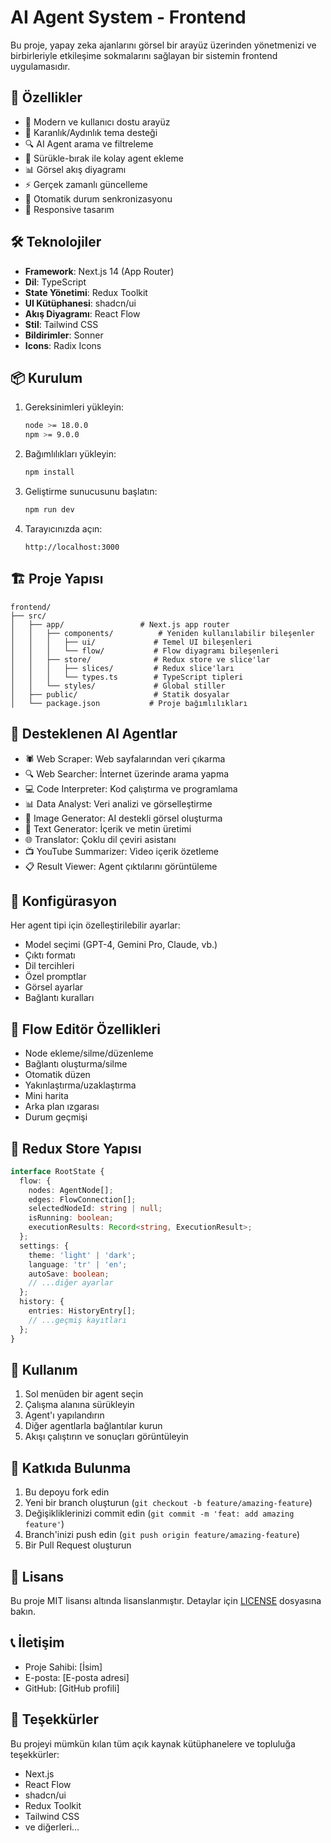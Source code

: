 # AI Agent System - Frontend

Bu proje, yapay zeka ajanlarını görsel bir arayüz üzerinden yönetmenizi ve birbirleriyle etkileşime sokmalarını sağlayan bir sistemin frontend uygulamasıdır.

## 🚀 Özellikler

- 🎨 Modern ve kullanıcı dostu arayüz
- 🌙 Karanlık/Aydınlık tema desteği
- 🔍 AI Agent arama ve filtreleme
- 🎯 Sürükle-bırak ile kolay agent ekleme
- 📊 Görsel akış diyagramı
- ⚡ Gerçek zamanlı güncelleme
- 🔄 Otomatik durum senkronizasyonu
- 📱 Responsive tasarım

## 🛠️ Teknolojiler

- **Framework**: Next.js 14 (App Router)
- **Dil**: TypeScript
- **State Yönetimi**: Redux Toolkit
- **UI Kütüphanesi**: shadcn/ui
- **Akış Diyagramı**: React Flow
- **Stil**: Tailwind CSS
- **Bildirimler**: Sonner
- **Icons**: Radix Icons

## 📦 Kurulum

1. Gereksinimleri yükleyin:
   ```bash
   node >= 18.0.0
   npm >= 9.0.0
   ```

2. Bağımlılıkları yükleyin:
   ```bash
   npm install
   ```

3. Geliştirme sunucusunu başlatın:
   ```bash
   npm run dev
   ```

4. Tarayıcınızda açın:
   ```
   http://localhost:3000
   ```

## 🏗️ Proje Yapısı

```
frontend/
├── src/
│   ├── app/                 # Next.js app router
│   │   ├── components/          # Yeniden kullanılabilir bileşenler
│   │   │   ├── ui/             # Temel UI bileşenleri
│   │   │   └── flow/           # Flow diyagramı bileşenleri
│   │   ├── store/              # Redux store ve slice'lar
│   │   │   ├── slices/         # Redux slice'ları
│   │   │   └── types.ts        # TypeScript tipleri
│   │   └── styles/             # Global stiller
│   ├── public/                 # Statik dosyalar
│   └── package.json           # Proje bağımlılıkları
```

## 🤖 Desteklenen AI Agentlar

- 🕷️ Web Scraper: Web sayfalarından veri çıkarma
- 🔍 Web Searcher: İnternet üzerinde arama yapma
- 💻 Code Interpreter: Kod çalıştırma ve programlama
- 📊 Data Analyst: Veri analizi ve görselleştirme
- 🎨 Image Generator: AI destekli görsel oluşturma
- 📝 Text Generator: İçerik ve metin üretimi
- 🌐 Translator: Çoklu dil çeviri asistanı
- 📺 YouTube Summarizer: Video içerik özetleme
- 📋 Result Viewer: Agent çıktılarını görüntüleme

## 🔧 Konfigürasyon

Her agent tipi için özelleştirilebilir ayarlar:

- Model seçimi (GPT-4, Gemini Pro, Claude, vb.)
- Çıktı formatı
- Dil tercihleri
- Özel promptlar
- Görsel ayarlar
- Bağlantı kuralları

## 🌊 Flow Editör Özellikleri

- Node ekleme/silme/düzenleme
- Bağlantı oluşturma/silme
- Otomatik düzen
- Yakınlaştırma/uzaklaştırma
- Mini harita
- Arka plan ızgarası
- Durum geçmişi

## 🔄 Redux Store Yapısı

```typescript
interface RootState {
  flow: {
    nodes: AgentNode[];
    edges: FlowConnection[];
    selectedNodeId: string | null;
    isRunning: boolean;
    executionResults: Record<string, ExecutionResult>;
  };
  settings: {
    theme: 'light' | 'dark';
    language: 'tr' | 'en';
    autoSave: boolean;
    // ...diğer ayarlar
  };
  history: {
    entries: HistoryEntry[];
    // ...geçmiş kayıtları
  };
}
```

## 🎯 Kullanım

1. Sol menüden bir agent seçin
2. Çalışma alanına sürükleyin
3. Agent'ı yapılandırın
4. Diğer agentlarla bağlantılar kurun
5. Akışı çalıştırın ve sonuçları görüntüleyin

## 🤝 Katkıda Bulunma

1. Bu depoyu fork edin
2. Yeni bir branch oluşturun (`git checkout -b feature/amazing-feature`)
3. Değişikliklerinizi commit edin (`git commit -m 'feat: add amazing feature'`)
4. Branch'inizi push edin (`git push origin feature/amazing-feature`)
5. Bir Pull Request oluşturun

## 📝 Lisans

Bu proje MIT lisansı altında lisanslanmıştır. Detaylar için [LICENSE](LICENSE) dosyasına bakın.

## 📞 İletişim

- Proje Sahibi: [İsim]
- E-posta: [E-posta adresi]
- GitHub: [GitHub profili]

## 🙏 Teşekkürler

Bu projeyi mümkün kılan tüm açık kaynak kütüphanelere ve topluluğa teşekkürler:

- Next.js
- React Flow
- shadcn/ui
- Redux Toolkit
- Tailwind CSS
- ve diğerleri...
